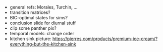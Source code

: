 - general refs: Morales, Turchin, ...
- transition matrices?
- BIC-optimal states for sims?
- conclusion slide for diurnal stuff
- clip some panther pix?
- temporal models: change order
- kitchen sink picture: https://pierres.com/products/premium-ice-cream/?everything-but-the-kitchen-sink

